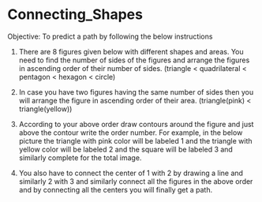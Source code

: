 # Connecting_Shapes

Objective: To predict a path by following the below instructions

1.	There are 8 figures given below with different shapes and areas.
 	You need to find the number of sides of the figures and arrange the
 	figures in ascending order of their number of sides.
	(triangle < quadrilateral < pentagon < hexagon < circle)

2.	In case you have two figures having the same number of sides then 
	you will arrange the figure in ascending order of their area.
	(triangle(pink) < triangle(yellow))

3.	According to your above order draw contours around the figure and 
	just above the contour write the order number. For example, in the
	below picture the triangle with pink color will be labeled 1 and 
	the triangle with yellow color will be labeled 2 and the square will
	be labeled 3 and similarly complete for the total image.

4.	You also have to connect the center of 1 with 2 by drawing a line and
	similarly 2 with 3  and similarly connect all the figures in the above
	order and by connecting all the centers you will finally get a path.
 
